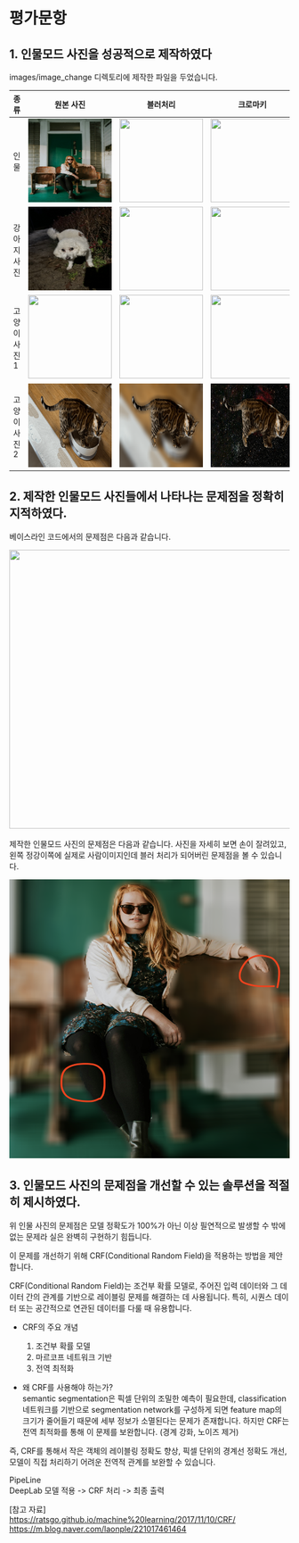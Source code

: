 # 평가문항
## 1. 인물모드 사진을 성공적으로 제작하였다

images/image_change 디렉토리에 제작한 파일을 두었습니다.

종류 | 원본 사진 | 블러처리 | 크로마키 | 
|----|----|----|----|
|인물|<img src='./images/person.png' width="150" height="150">|<img src='./images/image_change/person_blur.png' width="150" height="150">|<img src='./images/image_change/person_chromakey.png' width="150" height="150">
|강아지 사진|<img src='./images/donggu.png' width="150" height="150">|<img src='./images/image_change/donggu_blur.png' width="150" height="150">|<img src='./images/image_change/donggu_chromakey.png' width="150" height="150">
|고양이 사진1|<img src='./images/mong.png' width="150" height="150">|<img src='./images/image_change/mong_blur.png' width="150" height="150">|<img src='./images/image_change/mong_chromakey.png' width="150" height="150">
|고양이 사진2|<img src='./images/leo.png' width="150" height="150">|<img src='./images/image_change/leo_blur.png' width="150" height="150">|<img src='./images/image_change/leo_chromakey.png' width="150" height="150">



## 2. 제작한 인물모드 사진들에서 나타나는 문제점을 정확히 지적하였다.

베이스라인 코드에서의 문제점은 다음과 같습니다.

<img src='./images/base_problem.png' width="700" height="500">



제작한 인물모드 사진의 문제점은 다음과 같습니다.
사진을 자세히 보면 손이 잘려있고, 왼쪽 정강이쪽에 실제로 사람이미지인데 블러 처리가 되어버린 문제점을 볼 수 있습니다.

<img src='./images/problem.png' width="700" height="500">


## 3. 인물모드 사진의 문제점을 개선할 수 있는 솔루션을 적절히 제시하였다.

위 인물 사진의 문제점은 모델 정확도가 100%가 아닌 이상 필연적으로 발생할 수 밖에 없는 문제라 실은 완벽히 구현하기 힘듭니다.

이 문제를 개선하기 위해 CRF(Conditional Random Field)을 적용하는 방법을 제안합니다.

CRF(Conditional Random Field)는 조건부 확률 모델로, 주어진 입력 데이터와 그 데이터 간의 관계를 기반으로 레이블링 문제를 해결하는 데 사용됩니다. 특히, 시퀀스 데이터 또는 공간적으로 연관된 데이터를 다룰 때 유용합니다.     
- CRF의 주요 개념    
  1. 조건부 확률 모델
  2. 마르코프 네트워크 기반
  3. 전역 최적화


- 왜 CRF를 사용해야 하는가?     
semantic segmentation은 픽셀 단위의 조밀한 예측이 필요한데, classification 네트워크를 기반으로 segmentation network를 구성하게 되면 feature map의 크기가 줄어들기 때문에 세부 정보가 소멸된다는 문제가 존재합니다. 하지만 CRF는 전역 최적화를 통해 이 문제를 보완합니다. (경계 강화, 노이즈 제거)

즉, CRF를 통해서 작은 객체의 레이블링 정확도 향상, 픽셀 단위의 경계선 정확도 개선, 모델이 직접 처리하기 어려운 전역적 관계를 보완할 수 있습니다.

PipeLine    
DeepLab 모델 적용 -> CRF 처리 -> 최종 출력

[참고 자료]    
https://ratsgo.github.io/machine%20learning/2017/11/10/CRF/    
https://m.blog.naver.com/laonple/221017461464